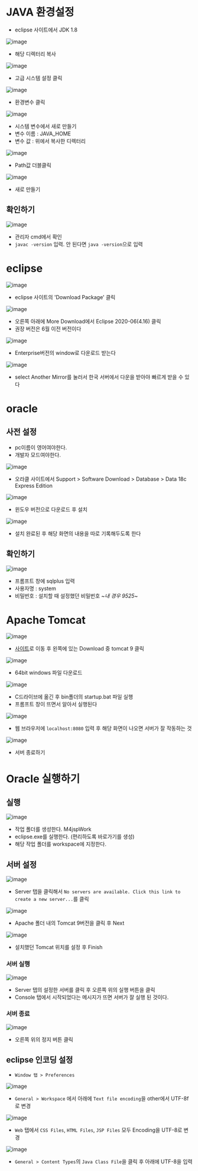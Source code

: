 # JAVA 환경설정
* eclipse 사이트에서 JDK 1.8  


![image](https://user-images.githubusercontent.com/79209568/113699549-ae089100-9710-11eb-9f57-fba8a0093fc8.png)  
* 해당 디렉터리 복사  
  
  
![image](https://user-images.githubusercontent.com/79209568/113699638-d0021380-9710-11eb-8dda-f02a16d25c10.png)  
* 고급 시스템 설정 클릭  
  
  
![image](https://user-images.githubusercontent.com/79209568/113699707-e4461080-9710-11eb-8856-a5c3d9bfea34.png)  
* 환경변수 클릭  
  
  
![image](https://user-images.githubusercontent.com/79209568/113699740-ee680f00-9710-11eb-91d7-5843f7f6c837.png)  
* 시스템 변수에서 새로 만들기  
* 변수 이름 : JAVA_HOME  
* 변수 값 : 위에서 복사한 디렉터리  
  
  
![image](https://user-images.githubusercontent.com/79209568/113699819-0a6bb080-9711-11eb-91d1-3a10cb98b84a.png)  
* Path값 더블클릭  
  
  
![image](https://user-images.githubusercontent.com/79209568/113699861-148daf00-9711-11eb-85cd-8da256986075.png)   
* 새로 만들기  
  
  
## 확인하기
![image](https://user-images.githubusercontent.com/79209568/113699932-2a9b6f80-9711-11eb-80ea-47568bb79790.png)  
* 관리자 cmd에서 확인  
* `javac -version` 입력. 안 된다면 `java -version`으로 입력
  
  
# eclipse
![image](https://user-images.githubusercontent.com/79209568/113701771-8d8e0600-9713-11eb-9e97-185b58f0ef74.png)  
* eclipse 사이트의 'Download Package' 클릭  
  
  
![image](https://user-images.githubusercontent.com/79209568/113702489-86b3c300-9714-11eb-8d6d-d3c508e6b962.png)  
* 오른쪽 아래에 More Download에서 Eclipse 2020-06(4.16) 클릭    
* 권장 버전은 6월 이전 버전이다  
  
  
![image](https://user-images.githubusercontent.com/79209568/113702499-8adfe080-9714-11eb-8e8a-d36dfaf14947.png)  
* Enterprise버전의 window로 다운로드 받는다  
  
  
![image](https://user-images.githubusercontent.com/79209568/113702613-b2cf4400-9714-11eb-85c8-1a68bcac8fa9.png)  
* select Another Mirror를 눌러서 한국 서버에서 다운을 받아야 빠르게 받을 수 있다  
  
  
# oracle
## 사전 설정
* pc이름이 영어여야한다.
* 개발자 모드여야한다.

![image](https://user-images.githubusercontent.com/79209568/113703399-bf07d100-9715-11eb-89d4-f1a7bd4fc634.png)  
* 오라클 사이트에서 Support > Software Download > Database > Data 18c Express Edition  
  
  
![image](https://user-images.githubusercontent.com/79209568/113705533-7e5d8700-9718-11eb-805b-b4d3579b30bf.png)  
* 윈도우 버전으로 다운로드 후 설치  
  
  
![image](https://user-images.githubusercontent.com/79209568/113707304-aea62500-971a-11eb-972b-7f6ff8e9a0fa.png)  
* 설치 완료된 후 해당 화면의 내용을 따로 기록해두도록 한다  
  
  

## 확인하기
![image](https://user-images.githubusercontent.com/79209568/113710979-5887b080-971f-11eb-9217-5697ba17ba64.png)  
* 프롬프트 창에 sqlplus 입력
* 사용자명 : system
* 비밀번호 : 설치할 때 설정했던 비밀번호 ~*내 경우 9525*~
  
  
# Apache Tomcat
![image](https://user-images.githubusercontent.com/79209568/113706364-91248b80-9719-11eb-8460-23b435cd34c8.png)  
* [사이트](http://tomcat.apache.org/)로 이동 후 왼쪽에 있는 Download 중 tomcat 9 클릭  
  
  
![image](https://user-images.githubusercontent.com/79209568/113706385-984b9980-9719-11eb-8eeb-fe20e9204dcf.png)  
* 64bit windows 파일 다운로드  
  
  
![image](https://user-images.githubusercontent.com/79209568/113707010-43f4e980-971a-11eb-973f-341fa9e17421.png)  
* C드라이브에 옮긴 후 bin폴더의 startup.bat 파일 실행  
* 프롬프트 창이 뜨면서 알아서 실행된다  
  
  
![image](https://user-images.githubusercontent.com/79209568/113709801-e6629c00-971d-11eb-9ec8-ac43fcc37d0b.png)  
* 웹 브라우저에 `localhost:8080` 입력 후 해당 화면이 나오면 서버가 잘 작동하는 것  
  
  
![image](https://user-images.githubusercontent.com/79209568/113710562-d5665a80-971e-11eb-8a4e-ef952ae43aeb.png)  
* 서버 종료하기  
  
  

# Oracle 실행하기
## 실행
![image](https://user-images.githubusercontent.com/79209568/113713164-f5e3e400-9721-11eb-9386-d9323172588d.png)   
* 작업 폴더를 생성한다. M4jspWork  
* eclipse.exe를 실행한다. (편리하도록 바로가기를 생성)  
* 해당 작업 폴더를 workspace에 지정한다.  
  
  
## 서버 설정
![image](https://user-images.githubusercontent.com/79209568/113713368-36dbf880-9722-11eb-9a4f-3b09217a1250.png)  
* Server 탭을 클릭해서 `No servers are available. Click this link to create a new server...`를 클릭  
  
  
![image](https://user-images.githubusercontent.com/79209568/113713527-6c80e180-9722-11eb-87c4-aafd1c78f4b4.png)  
* Apache 폴더 내의 Tomcat 9버전을 클릭 후 Next  
  
  
![image](https://user-images.githubusercontent.com/79209568/113713630-89b5b000-9722-11eb-8eab-0af96da0664e.png)  
* 설치했던 Tomcat 위치를 설정 후 Finish  
  
  
### 서버 실행
![image](https://user-images.githubusercontent.com/79209568/113713769-ab169c00-9722-11eb-9942-cac4f674cc6b.png)  
* Server 탭의 설정한 서버를 클릭 후 오른쪽 위의 실행 버튼을 클릭  
* Console 탭에서 시작되었다는 메시지가 뜨면 서버가 잘 실행 된 것이다. 
  
  
### 서버 종료
![image](https://user-images.githubusercontent.com/79209568/113713937-da2d0d80-9722-11eb-8a73-90769b51288b.png)  
* 오른쪽 위의 정지 버튼 클릭  
  
  
## eclipse 인코딩 설정
* `Window 탭 > Preferences`  
  
  
![image](https://user-images.githubusercontent.com/79209568/113714292-33953c80-9723-11eb-8e5f-2533bda7f4bd.png)   
* `General > Workspace` 에서 아래에 `Text file encoding`을 other에서 UTF-8f로 변경  
  
  
![image](https://user-images.githubusercontent.com/79209568/113714425-56bfec00-9723-11eb-88d8-8a90c716eaed.png)
* `Web` 탭에서 `CSS Files`, `HTML Files`, `JSP Files` 모두 Encoding을 UTF-8로 변경  
  
  
![image](https://user-images.githubusercontent.com/79209568/113714615-8c64d500-9723-11eb-9eb6-f7b8fcdb82a8.png)  
* `General > Content Types`의 `Java Class File`을 클릭 후 아래에 UTF-8을 입력  

